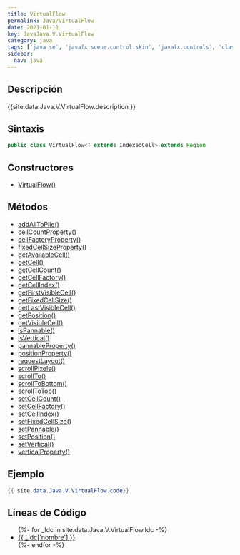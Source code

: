 ```yaml
---
title: VirtualFlow
permalink: Java/VirtualFlow
date: 2021-01-11
key: JavaJava.V.VirtualFlow
category: java
tags: ['java se', 'javafx.scene.control.skin', 'javafx.controls', 'clase java', 'Java 9']
sidebar: 
  nav: java
---
```


## Descripción
{{site.data.Java.V.VirtualFlow.description }}

## Sintaxis
~~~java
public class VirtualFlow<T extends IndexedCell> extends Region
~~~

## Constructores
* [VirtualFlow()](/Java/VirtualFlow/VirtualFlow/)

## Métodos
* [addAllToPile()](/Java/VirtualFlow/addAllToPile)
* [cellCountProperty()](/Java/VirtualFlow/cellCountProperty)
* [cellFactoryProperty()](/Java/VirtualFlow/cellFactoryProperty)
* [fixedCellSizeProperty()](/Java/VirtualFlow/fixedCellSizeProperty)
* [getAvailableCell()](/Java/VirtualFlow/getAvailableCell)
* [getCell()](/Java/VirtualFlow/getCell)
* [getCellCount()](/Java/VirtualFlow/getCellCount)
* [getCellFactory()](/Java/VirtualFlow/getCellFactory)
* [getCellIndex()](/Java/VirtualFlow/getCellIndex)
* [getFirstVisibleCell()](/Java/VirtualFlow/getFirstVisibleCell)
* [getFixedCellSize()](/Java/VirtualFlow/getFixedCellSize)
* [getLastVisibleCell()](/Java/VirtualFlow/getLastVisibleCell)
* [getPosition()](/Java/VirtualFlow/getPosition)
* [getVisibleCell()](/Java/VirtualFlow/getVisibleCell)
* [isPannable()](/Java/VirtualFlow/isPannable)
* [isVertical()](/Java/VirtualFlow/isVertical)
* [pannableProperty()](/Java/VirtualFlow/pannableProperty)
* [positionProperty()](/Java/VirtualFlow/positionProperty)
* [requestLayout()](/Java/VirtualFlow/requestLayout)
* [scrollPixels()](/Java/VirtualFlow/scrollPixels)
* [scrollTo()](/Java/VirtualFlow/scrollTo)
* [scrollToBottom()](/Java/VirtualFlow/scrollToBottom)
* [scrollToTop()](/Java/VirtualFlow/scrollToTop)
* [setCellCount()](/Java/VirtualFlow/setCellCount)
* [setCellFactory()](/Java/VirtualFlow/setCellFactory)
* [setCellIndex()](/Java/VirtualFlow/setCellIndex)
* [setFixedCellSize()](/Java/VirtualFlow/setFixedCellSize)
* [setPannable()](/Java/VirtualFlow/setPannable)
* [setPosition()](/Java/VirtualFlow/setPosition)
* [setVertical()](/Java/VirtualFlow/setVertical)
* [verticalProperty()](/Java/VirtualFlow/verticalProperty)

## Ejemplo
~~~java
{{ site.data.Java.V.VirtualFlow.code}}
~~~

## Líneas de Código
<ul>
{%- for _ldc in site.data.Java.V.VirtualFlow.ldc -%}
   <li>
       <a href="{{_ldc['url'] }}">{{ _ldc['nombre'] }}</a>
   </li>
{%- endfor -%}
</ul>
